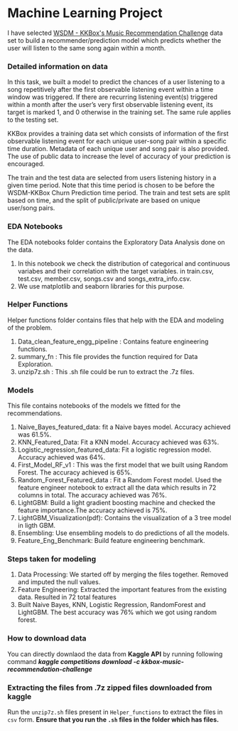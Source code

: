 # Machine Learning Project
I have selected [WSDM - KKBox's Music Recommendation Challenge](https://www.kaggle.com/c/kkbox-music-recommendation-challenge) data set to build a recommender/prediction model which predicts whether the user will listen to the same song again within a month.

### Detailed information on data
In this task, we built a model to predict the chances of a user listening to a song repetitively after the first observable listening event within a time window was triggered. If there are recurring listening event(s) triggered within a month after the user’s very first observable listening event, its target is marked 1, and 0 otherwise in the training set. The same rule applies to the testing set.

KKBox provides a training data set which consists of information of the first observable listening event for each unique user-song pair within a specific time duration. Metadata of each unique user and song pair is also provided. The use of public data to increase the level of accuracy of your prediction is encouraged.

The train and the test data are selected from users listening history in a given time period. Note that this time period is chosen to be before the WSDM-KKBox Churn Prediction time period. The train and test sets are split based on time, and the split of public/private are based on unique user/song pairs.

### EDA Notebooks
The EDA notebooks folder contains the Exploratory Data Analysis done on the data. 
1. In this notebook we check the distribution of categorical and continuous variabes and their correlation with the target variables. in train.csv, test.csv, member.csv, songs.csv and songs_extra_info.csv.
2. We use matplotlib and seaborn libraries for this purpose.

### Helper Functions
Helper functions folder contains files that help with the EDA and modeling of the problem.
1. Data_clean_feature_engg_pipeline : Contains feature engineering functions. 
2. summary_fn : This file provides the function required for Data Exploration.
3. unzip7z.sh : This .sh file could be run to extract the .7z files. 

### Models
This file contains notebooks of the models we fitted for the recommendations.
1. Naive_Bayes_featured_data: fit a Naive bayes model. Accuracy achieved was 61.5%.
2. KNN_Featured_Data: Fit a KNN model. Accuracy achieved was 63%.
3. Logistic_regression_featured_data: Fit a logistic regression model. Accuracy achieved was 64%.
4. First_Model_RF_v1 : This was the first model that we built using Random Forest. The accuracy achieved is 65%.
5. Random_Forest_Featured_data :  Fit a Random Forest model. Used the feature engineer notebook to extract all the data which results in 72 columns in total. The accuracy achieved was 76%.
6. LightGBM: Build a light gradient boosting machine and checked the feature importance.The accuracy achieved is 75%.
7. LightGBM_Visualization(pdf): Contains the visualization of a 3 tree model in ligth GBM.
8. Ensembling: Use ensembling models to do predictions of all the models.
9. Feature_Eng_Benchmark: Build feature engineering benchmark. 

### Steps taken for modeling
1. Data Processing: We started off by merging the files together. Removed and imputed the null values.
2. Feature Engineering: Extracted the important features from the existing data. Resulted in 72 total features
3. Built Naive Bayes, KNN, Logistic Regression, RandomForest and LightGBM. The best accuracy was 76% which we got using random forest.

### How to download data
You can directly downlaod the data from **Kaggle API** by running following command ***kaggle competitions download -c kkbox-music-recommendation-challenge***

### Extracting the files from .7z zipped files downloaded from kaggle
Run the `unzip7z.sh` files present in `Helper_functions` to extract the files in `csv` form. **Ensure that you run the `.sh` files in the folder which has files.**
